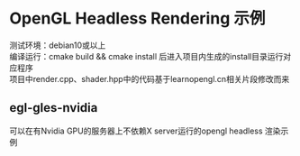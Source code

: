 # OpenGL Headless Rendering 示例
测试环境：debian10或以上</br>
编译运行：cmake build && cmake install 后进入项目内生成的install目录运行对应程序</br>
项目中render.cpp、shader.hpp中的代码基于learnopengl.cn相关片段修改而来
## egl-gles-nvidia
可以在有Nvidia GPU的服务器上不依赖X server运行的opengl headless 渲染示例

